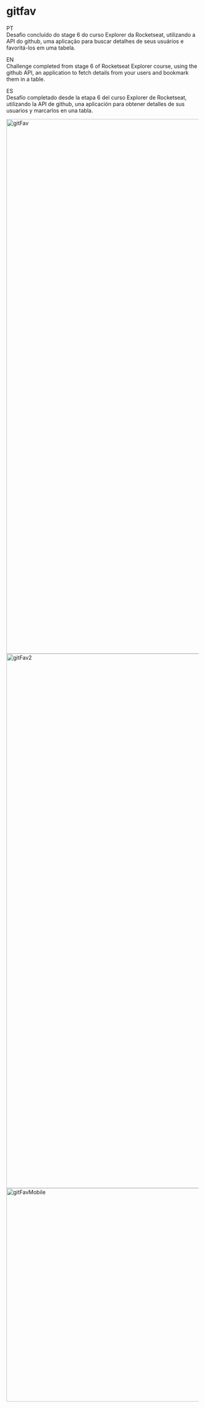 # gitfav

PT <br>
Desafio concluído do stage 6 do curso Explorer da Rocketseat, utilizando a API do github, uma aplicação para buscar detalhes de seus usuários e favoritá-los em uma tabela.

EN <br>
Challenge completed from stage 6 of Rocketseat Explorer course, using the github API, an application to fetch details from your users and bookmark them in a table.

ES <br>
Desafío completado desde la etapa 6 del curso Explorer de Rocketseat, utilizando la API de github, una aplicación para obtener detalles de sus usuarios y marcarlos en una tabla.

<img width="1397" alt="gitFav" src="https://user-images.githubusercontent.com/61237811/200064980-8754ef9f-527d-4878-b28c-d31013c696f2.png">
<img width="1397" alt="gitFav2" src="https://user-images.githubusercontent.com/61237811/200064991-392fe455-ef1f-4d08-b81c-a5e3925ea205.png">
<img width="558" alt="gitFavMobile" src="https://user-images.githubusercontent.com/61237811/200065008-57be82d9-f8de-4a8e-b19f-8606f4764961.png">
